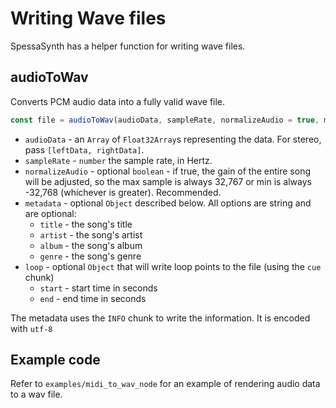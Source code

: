 # Writing Wave files

SpessaSynth has a helper function for writing wave files.

## audioToWav

Converts PCM audio data into a fully valid wave file.

```js
const file = audioToWav(audioData, sampleRate, normalizeAudio = true, metadata = {}, loop = undefined);
```

- `audioData` - an `Array` of `Float32Array`s representing the data. For stereo, pass `[leftData, rightData]`.
- `sampleRate` - `number` the sample rate, in Hertz.
- `normalizeAudio` - optional `boolean` - if true, the gain of the entire song will be adjusted, so the max sample is
  always 32,767 or min is always -32,768 (whichever is greater). Recommended.
- `metadata` - optional `Object` described below. All options are string and are optional:
    - `title` - the song's title
    - `artist` - the song's artist
    - `album` - the song's album
    - `genre` - the song's genre
- `loop` - optional `Object` that will write loop points to the file (using the `cue ` chunk)
    - `start` - start time in seconds
    - `end` - end time in seconds

The metadata uses the `INFO` chunk to write the information. It is encoded with `utf-8`

## Example code

Refer to `examples/midi_to_wav_node` for an example of rendering audio data to a wav file.